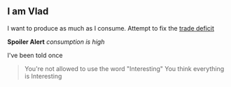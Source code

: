 ## I am Vlad
I want to produce as much as I consume.
Attempt to fix the [trade deficit](https://www.investopedia.com/terms/t/trade_deficit.asp)

__Spoiler Alert__
_consumption is high_


I've been told once
>You're not allowed to use the word "Interesting"
>You think everything is Interesting
>

